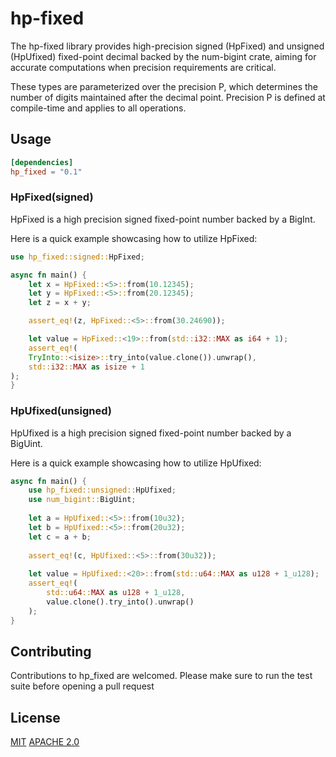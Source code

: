 # hp-fixed

The hp-fixed library provides high-precision signed (HpFixed) and unsigned (HpUfixed) fixed-point decimal backed by the num-bigint crate, aiming for accurate computations when precision requirements are critical.

These types are parameterized over the precision P, which determines the number of digits maintained after the decimal point. Precision P is defined at compile-time and applies to all operations.

## Usage

```toml
[dependencies]
hp_fixed = "0.1"
```

### HpFixed(signed)

HpFixed is a high precision signed fixed-point number backed by a BigInt.

Here is a quick example showcasing how to utilize HpFixed:
```rust
use hp_fixed::signed::HpFixed;

async fn main() {
    let x = HpFixed::<5>::from(10.12345);
    let y = HpFixed::<5>::from(20.12345);
    let z = x + y;

    assert_eq!(z, HpFixed::<5>::from(30.24690)); 

    let value = HpFixed::<19>::from(std::i32::MAX as i64 + 1);
    assert_eq!(
    TryInto::<isize>::try_into(value.clone()).unwrap(),
    std::i32::MAX as isize + 1
);   
}
```

### HpUfixed(unsigned)

HpUfixed is a high precision signed fixed-point number backed by a BigUint.

Here is a quick example showcasing how to utilize HpUfixed:
```rust
async fn main() {
    use hp_fixed::unsigned::HpUfixed;
    use num_bigint::BigUint;
    
    let a = HpUfixed::<5>::from(10u32);
    let b = HpUfixed::<5>::from(20u32);
    let c = a + b;
    
    assert_eq!(c, HpUfixed::<5>::from(30u32));
    
    let value = HpUfixed::<20>::from(std::u64::MAX as u128 + 1_u128);
    assert_eq!(
        std::u64::MAX as u128 + 1_u128,
        value.clone().try_into().unwrap()
    );
}
```


## Contributing
Contributions to hp_fixed are welcomed. Please make sure to run the test suite before opening a pull request

## License
[MIT](https://github.com/fleek-network/lightning/blob/main/lib/hp-fixed/LICENSE-MIT)
[APACHE 2.0](https://github.com/fleek-network/lightning/blob/main/lib/hp-fixed/LICENSE-APACHE)


